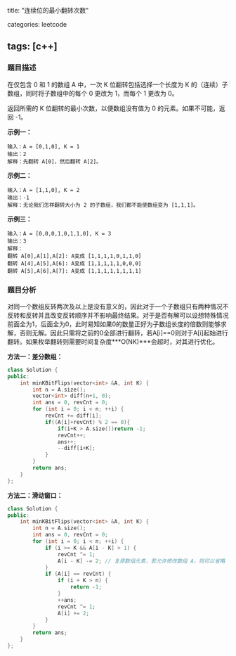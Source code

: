 title: "连续位的最小翻转次数"

categories: leetcode

tags: [c++]
---
### 题目描述

在仅包含 0 和 1 的数组 A 中，一次 K 位翻转包括选择一个长度为 K 的（连续）子数组，同时将子数组中的每个 0 更改为 1，而每个 1 更改为 0。

返回所需的 K 位翻转的最小次数，以便数组没有值为 0 的元素。如果不可能，返回 -1。

**示例一：**

~~~
输入：A = [0,1,0], K = 1
输出：2
解释：先翻转 A[0]，然后翻转 A[2]。
~~~

**示例二：**

~~~
输入：A = [1,1,0], K = 2
输出：-1
解释：无论我们怎样翻转大小为 2 的子数组，我们都不能使数组变为 [1,1,1]。
~~~

**示例三：**

~~~
输入：A = [0,0,0,1,0,1,1,0], K = 3
输出：3
解释：
翻转 A[0],A[1],A[2]: A变成 [1,1,1,1,0,1,1,0]
翻转 A[4],A[5],A[6]: A变成 [1,1,1,1,1,0,0,0]
翻转 A[5],A[6],A[7]: A变成 [1,1,1,1,1,1,1,1]
~~~

### 题目分析

对同一个数组反转两次及以上是没有意义的，因此对于一个子数组只有两种情况不反转和反转并且改变反转顺序并不影响最终结果。对于是否有解可以设想特殊情况前面全为1，后面全为0，此时易知如果0的数量正好为子数组长度的倍数则能够求解，否则无解。因此只需将之前的0全部进行翻转，若A[i]==0则对于A[i]起始进行翻转。如果枚举翻转则需要时间复杂度***O(NK)***会超时，对其进行优化。

**方法一：差分数组：**

~~~c++
class Solution {
public:
    int minKBitFlips(vector<int> &A, int K) {
        int n = A.size();
        vector<int> diff(n+1, 0);
        int ans = 0, revCnt = 0;
        for (int i = 0; i < n; ++i) {
            revCnt += diff[i];
            if((A[i]+revCnt) % 2 == 0){
                if(i+K > A.size())return -1;
                revCnt++;
                ans++;
                --diff[i+K];
            }
        }
        return ans;
    }
};
~~~

**方法二：滑动窗口：**

~~~c++
class Solution {
public:
    int minKBitFlips(vector<int> &A, int K) {
        int n = A.size();
        int ans = 0, revCnt = 0;
        for (int i = 0; i < n; ++i) {
            if (i >= K && A[i - K] > 1) {
                revCnt ^= 1;
                A[i - K] -= 2; // 复原数组元素，若允许修改数组 A，则可以省略
            }
            if (A[i] == revCnt) {
                if (i + K > n) {
                    return -1;
                }
                ++ans;
                revCnt ^= 1;
                A[i] += 2;
            }
        }
        return ans;
    }
};
~~~

